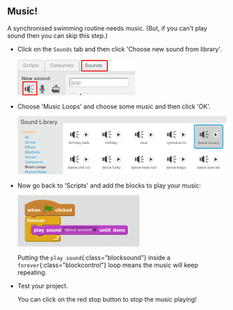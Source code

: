 ## Music!

A synchronised swimming routine needs music. (But, if you can't play sound then you can skip this step.)



+ Click on the `Sounds` tab and then click 'Choose new sound from library'. 

	![screenshot](images/swim-sounds.png)

+ Choose 'Music Loops' and choose some music and then click 'OK'. 

	![screenshot](images/swim-dance.png)

+ Now go back to 'Scripts' and add the blocks to play your music: 

	![screenshot](images/swim-play.png)
	
	Putting the `play sound`{:class="blocksound"} inside a `forever`{:class="blockcontrol"} loop means the music will keep repeating. 

+ Test your project. 

	You can click on the red stop button to stop the music playing!

